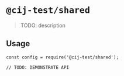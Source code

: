 # `@cij-test/shared`

> TODO: description

## Usage

```
const config = require('@cij-test/shared');

// TODO: DEMONSTRATE API
```
